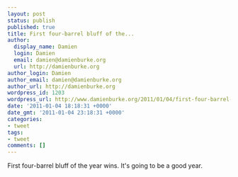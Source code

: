 ```yaml
---
layout: post
status: publish
published: true
title: First four-barrel bluff of the...
author:
  display_name: Damien
  login: Damien
  email: damien@damienburke.org
  url: http://damienburke.org
author_login: Damien
author_email: damien@damienburke.org
author_url: http://damienburke.org
wordpress_id: 1203
wordpress_url: http://www.damienburke.org/2011/01/04/first-four-barrel-bluff-of-the/
date: '2011-01-04 18:18:31 +0000'
date_gmt: '2011-01-04 23:18:31 +0000'
categories:
- tweet
tags:
- tweet
comments: []
---
```

<p>First four-barrel bluff of the year wins. It's going to be a good year.</p>
